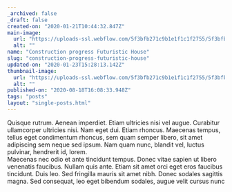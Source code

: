 ```yaml
---
_archived: false
_draft: false
created-on: "2020-01-21T10:44:32.847Z"
main-image:
  url: "https://uploads-ssl.webflow.com/5f3bfb271c9b1e1f1c1f2755/5f3bfb271c9b1e09c91f2751_news_1.jpg"
  alt: ""
name: "Construction progress Futuristic House"
slug: "construction-progress-futuristic-house"
updated-on: "2020-01-23T15:28:13.142Z"
thumbnail-image:
  url: "https://uploads-ssl.webflow.com/5f3bfb271c9b1e1f1c1f2755/5f3bfb271c9b1e29831f2752_news_1_preview.jpg"
  alt: ""
published-on: "2020-08-18T16:08:33.948Z"
tags: "posts"
layout: "single-posts.html"
---
```


Quisque rutrum. Aenean imperdiet. Etiam ultricies nisi vel augue. Curabitur ullamcorper ultricies nisi. Nam eget dui. Etiam rhoncus. Maecenas tempus, tellus eget condimentum rhoncus, sem quam semper libero, sit amet adipiscing sem neque sed ipsum. Nam quam nunc, blandit vel, luctus pulvinar, hendrerit id, lorem.  
Maecenas nec odio et ante tincidunt tempus. Donec vitae sapien ut libero venenatis faucibus. Nullam quis ante. Etiam sit amet orci eget eros faucibus tincidunt. Duis leo. Sed fringilla mauris sit amet nibh. Donec sodales sagittis magna. Sed consequat, leo eget bibendum sodales, augue velit cursus nunc
